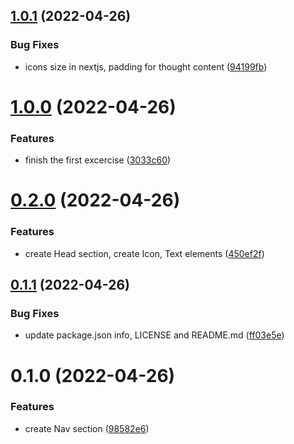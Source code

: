 ## [1.0.1](https://github.com/hotepp/thoughts/compare/v1.0.0...v1.0.1) (2022-04-26)


### Bug Fixes

* icons size in nextjs, padding for thought content ([94199fb](https://github.com/hotepp/thoughts/commit/94199fb40f01f25ec7cbf4a1429775c638a75e19))



# [1.0.0](https://github.com/hotepp/thoughts/compare/v0.2.0...v1.0.0) (2022-04-26)


### Features

* finish the first excercise ([3033c60](https://github.com/hotepp/thoughts/commit/3033c6058a4fa01d4050f256a53ee08e530822bd))



# [0.2.0](https://github.com/hotepp/thoughts/compare/v0.1.1...v0.2.0) (2022-04-26)


### Features

* create Head section, create Icon, Text elements ([450ef2f](https://github.com/hotepp/thoughts/commit/450ef2f93828f0fab2802bc0291653feec122ac4))



## [0.1.1](https://github.com/hotepp/thoughts/compare/v0.1.0...v0.1.1) (2022-04-26)


### Bug Fixes

* update package.json info, LICENSE and README.md ([ff03e5e](https://github.com/hotepp/thoughts/commit/ff03e5e87788b3d0d33f32ab4b6769a96cba249b))



# 0.1.0 (2022-04-26)


### Features

* create Nav section ([98582e6](https://github.com/hotepp/next-story/commit/98582e699cd6cef2f2f56d676cc619eab2796210))



